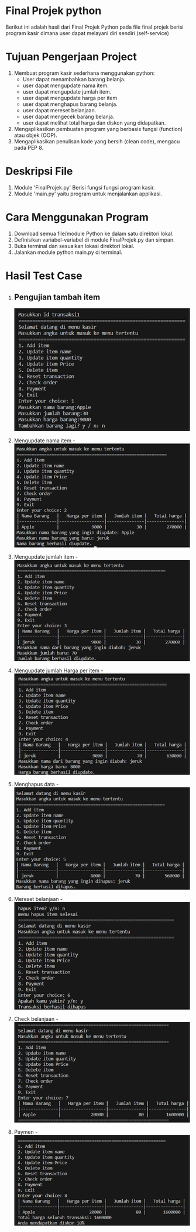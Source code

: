 # Final Projek python
Berikut ini adalah hasil dari Final Projek Python pada file final projek berisi program kasir dimana user dapat melayani diri sendiri (self-service)




# Tujuan Pengerjaan Project
1. Membuat program kasir sederhana menggunakan python:
    - User dapat menambahkan barang belanja.
    - user dapat mengupdate nama item.
    - user dapat mengupdate jumlah item.
    - user dapat mengupdate harga per item
    - user dapat menghapus barang belanja.
    - user dapat mereset belanjaan.
    - user dapat mengecek barang belanja.
    - user dapat melihat total harga dan diskon yang didapatkan.
2. Mengaplikasikan pembuatan program yang berbasis fungsi (function) atau objek (OOP).
3. Mengaplikasikan penulisan kode yang bersih (clean code), mengacu pada PEP 8.

# Deskripsi File
1. Module 'FinalProjek.py' Berisi fungsi  fungsi program kasir.
2. Module 'main.py' yaitu program untuk menjalankan applikasi.

# Cara Menggunakan Program
1. Download semua file/module Python ke dalam satu direktori lokal.
2. Definisikan variabel-variabel di module FinalProjek.py dan simpan.
3. Buka terminal dan sesuaikan lokasi direktori lokal.
4. Jalankan module python main.py di terminal.

# Hasil Test Case
1. Pengujian tambah item
   -
   ![alt text](https://github.com/Fatirnu/ProjekKasir/blob/main/HasilTest/1.PNG?raw=true)

2. Mengupdate nama item
   -![alt text](https://github.com/Fatirnu/ProjekKasir/blob/main/HasilTest/2.PNG?raw=true)
    
3. Mengupdate jumlah item
   -![alt text](https://github.com/Fatirnu/ProjekKasir/blob/main/HasilTest/3.PNG?raw=true)

4. Mengupdate jumlah Harga per item
   -![alt text](https://github.com/Fatirnu/ProjekKasir/blob/main/HasilTest/4.PNG?raw=true)

5. Menghapus data
    -![alt text](https://github.com/Fatirnu/ProjekKasir/blob/main/HasilTest/5.PNG?raw=true)

6. Mereset belanjaan
    -![alt text](https://github.com/Fatirnu/ProjekKasir/blob/main/HasilTest/6.PNG?raw=true)

7. Check belanjaan
    -![alt text](https://github.com/Fatirnu/ProjekKasir/blob/main/HasilTest/7.PNG?raw=true)

8. Paymen
    -![alt text](https://github.com/Fatirnu/ProjekKasir/blob/main/HasilTest/8.PNG?raw=true)
